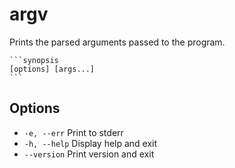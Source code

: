 # argv

Prints the parsed arguments passed to the program.

    ```synopsis
    [options] [args...]
    ```

## Options

* `-e, --err` Print to stderr
* `-h, --help` Display help and exit
* `--version` Print version and exit
